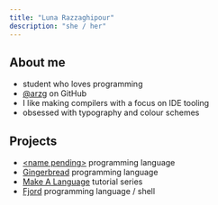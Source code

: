 ```yaml
---
title: "Luna Razzaghipour"
description: "she / her"
---
```


## About me

- student who loves programming
- [@arzg](https://github.com/arzg) on GitHub
- I like making compilers with a focus on IDE tooling
- obsessed with typography and colour schemes

## Projects

- [\<name pending\>](https://github.com/arzg/psychic-telegram) programming language
- [Gingerbread](https://github.com/gingerbread-lang/gingerbread) programming language
- [Make A Language](https://arzg.github.io/lang) tutorial series
- [Fjord](https://github.com/arzg/fjord) programming language / shell
